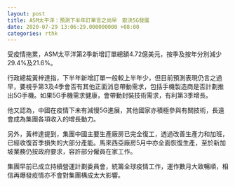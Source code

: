 ```yaml
---
layout: post
title: ASM太平洋：預測下半年訂單言之尚早　取決5G發展
date: 2020-07-29 13:06:29.000000000 +08:00
categories: rthk
---
```


受疫情拖累，ASM太平洋第2季新增訂單總額4.72億美元，按季及按年分別減少29.4%及21.6%。

行政總裁黃梓達指，下半年新增訂單一般較上半年少，但目前預測表現仍言之過早，要視乎第3及4季會否有其他正面消息帶動需求，包括手機製造商是否計劃推出5G手機。如果5G手機需求健康，會帶動封裝技術需求，有利第3季增長。

他又認為，中國在疫情下未有減慢5G進展，其他國家亦積極參與有關技術，長遠會成為集團各項收入的增長動力。

另外，黃梓達提到，集團中國主要生產廠房已完全復工，透過改善生產力和加班，已經收復首季損失的大部分產能。馬來西亞廠房5月中亦全面恢復生產，至於新加坡業務仍按政府要求，容許部分僱員在家工作。

集團早前已成立持續營運計劃委員會，統籌全球疫情工作，運作數月大致暢順，相信再爆發疫情亦不會對集團構成太大影響。
